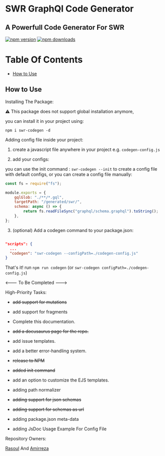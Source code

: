 # SWR GraphQl Code Generator

## A Powerfull Code Generator For SWR

[![npm version](https://badge.fury.io/js/swr-codegen.svg)](https://badge.fury.io/js/swr-codegen)
[![npm downloads](https://img.shields.io/npm/dm/swr-codegen.svg)](https://www.npmjs.com/package/swr-codegen)

# Table Of Contents

<!-- TOC -->

- [How to Use](#how-to-use)

<!-- TOC -->

## How to Use

Installing The Package:

⚠️ This package does not support global installation anymore,

you can install it in your project using:

    npm i swr-codegen -d

Adding config file inside your project:

1. create a javascript file anywhere in your project e.g. `codegen-config.js`

2. add your configs:

you can use the init command : `swr-codegen --init`
to create a config file with default configs, or you can create a config file manually:

```js
const fs = require("fs");

module.exports = {
	gqlGlob: "./**/*.gql",
	targetPath: "/generated/swr/",
	schema: async () => {
		return fs.readFileSync("graphql/schema.graphql").toString();
	},
};
```

3. (optional) Add a codegen command to your package.json:

```json

"scripts": {
  ...
  "codegen": "swr-codegen --configPath=./codegen-config.js"
}

```

That's it! run `npm run codegen` (or `swr-codegen configPath=./codegen-config.js`)

<--- To Be Completed --->

High-Priority Tasks:

- ~~add support for mutations~~

- add support for fragments

- Complete this documentation.

- ~~add a docusaurus page for the repo.~~

- add issue templates.

- add a better error-handling system.

- ~~release to NPM~~

- ~~added init command~~

- add an option to customize the EJS templates.

- adding path normalizer

- ~~adding support for json schemas~~

- ~~adding support for schemas as url~~

- adding package.json meta-data

- adding JsDoc Usage Example For Config File

Repository Owners:

[Rasoul](https://github.com/rasoulm777) And [Amirreza](https://github.com/amirrezaDev1378)
